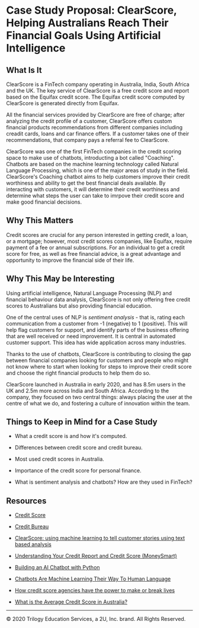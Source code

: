 # Case Study Proposal: ClearScore, Helping Australians Reach Their Financial Goals Using Artificial Intelligence

## What Is It

ClearScore is a FinTech company operating in Australia, India, South Africa and the UK. The key service of ClearScore is a free credit score and report based on the Equifax credit score. The Equifax credit score computed by ClearScore is generated directly from Equifax.

All the financial services provided by ClearScore are free of charge; after analyzing the credit profile of a customer, ClearScore offers custom financial products recommendations from  different companies including creadit cards, loans and car finance offers. If a customer takes one of their recommendations, that company pays a referral fee to ClearScore.

ClearScore was one of the first FinTech companies in the credit scoring space to make use of chatbots, introducting a bot called "Coaching". Chatbots are based on the machine learning technology called Natural Language Processing, which is one of the major areas of study in the field. ClearScore's Coaching chatbot aims to help customers improve their credit worthiness and ability to get the best financial deals available. By interacting with customers, it will determine their credit worthiness and determine what steps the user can take to imrpove their credit score and make good financial decisions.

## Why This Matters

Credit scores are crucial for any person interested in getting credit, a loan, or a mortgage; however, most credit scores companies, like Equifax, require payment of a fee or annual subscriptions. For an individual to get a credit score for free, as well as free financial advice, is a great advantage and opportunity to improve the financial side of their life.

## Why This May be Interesting

Using artificial intelligence, Natural Language Processing (NLP) and financial behaviour data analysis, ClearScore is not only offering free credit scores to Australians but also providing financial education.

One of the central uses of NLP is *sentiment analysis* - that is, rating each communication from a customer from -1 (negative) to 1 (positive). This will help flag customers for support, and identify parts of the business offering that are well received or need improvement. It is central in automated customer support. This idea has wide application across many industries.

Thanks to the use of chatbots, ClearScore is contributing to closing the gap between financial companies looking for customers and people who might not know where to start when looking for steps to improve their credit score and choose the right financial products to help them do so.

ClearScore launched in Australia in early 2020, and has 8.5m users in the UK and 2.5m more across India and South Africa. According to the company, they focused on two central things: always placing the user at the centre of what we do, and fostering a culture of innovation within the team.

## Things to Keep in Mind for a Case Study

* What a credit score is and how it's computed.

* Differences between credit score and credit bureau.

* Most used credit scores in Australia.

* Importance of the credit score for personal finance.

* What is sentiment analysis and chatbots? How are they used in FinTech?

## Resources

* [Credit Score](https://en.wikipedia.org/wiki/Credit_score)

* [Credit Bureau](https://en.wikipedia.org/wiki/Credit_bureau)

* [ClearScore: using machine learning to tell customer stories using text based analysis](https://www.datasciencefestival.com/video/sophie-shawdon-talk-data-to-me-using-machine-learning-to-tell-customer-stories/)

* [Understanding Your Credit Report and Credit Score (MoneySmart)](https://moneysmart.gov.au/managing-debt/credit-scores-and-credit-reports)

* [Building an AI Chatbot with Python](https://thecleverprogrammer.com/2020/07/17/ai-chatbot-with-python/)

* [Chatbots Are Machine Learning Their Way To Human Language](https://www.forbes.com/sites/adrianbridgwater/2020/08/20/chatbots-are-machine-learning-their-way-to-human-language/#5e6eb0302ed4)

* [How credit score agencies have the power to make or break lives](https://www.theguardian.com/money/2017/jul/17/credit-score-angencies-break-lives-lenders-no-mortgage)

* [What is the Average Credit Score in Australia?](https://www.creditsimple.com.au/content/good-credit-score-australia/)

---
© 2020 Trilogy Education Services, a 2U, Inc. brand. All Rights Reserved.
